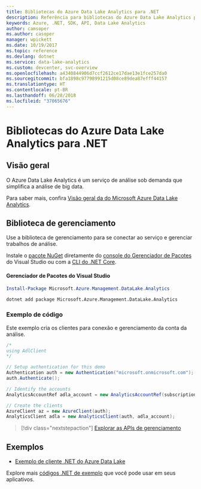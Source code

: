 ```yaml
---
title: Bibliotecas do Azure Data Lake Analytics para .NET
description: Referência para bibliotecas do Azure Data Lake Analytics para .NET
keywords: Azure, .NET, SDK, API, Data Lake Analytics
author: camsoper
ms.author: casoper
manager: wpickett
ms.date: 10/19/2017
ms.topic: reference
ms.devlang: dotnet
ms.service: data-lake-analytics
ms.custom: devcenter, svc-overview
ms.openlocfilehash: a4340844906d7ccf2612ce17dae13e1fce257da0
ms.sourcegitcommit: bfa1898c97798991215d08ce89dea87efff44157
ms.translationtype: HT
ms.contentlocale: pt-BR
ms.lasthandoff: 06/28/2018
ms.locfileid: "37065676"
---
```

# <a name="azure-data-lake-analytics-libraries-for-net"></a>Bibliotecas do Azure Data Lake Analytics para .NET

## <a name="overview"></a>Visão geral

O Azure Data Lake Analytics é um serviço de análise sob demanda que simplifica a análise de big data.

Para saber mais, confira [Visão geral da do Microsoft Azure Data Lake Analytics](/azure/data-lake-analytics/data-lake-analytics-overview).

## <a name="management-library"></a>Biblioteca de gerenciamento

Use a biblioteca de gerenciamento para se conectar ao serviço e gerenciar trabalhos de análise.

Instale o [pacote NuGet](https://www.nuget.org/packages/Microsoft.Azure.Management.DataLake.Analytics) diretamente do [console do Gerenciador de Pacotes][PackageManager] do Visual Studio ou com a [CLI do .NET Core][DotNetCLI].

#### <a name="visual-studio-package-manager"></a>Gerenciador de Pacotes do Visual Studio

```powershell
Install-Package Microsoft.Azure.Management.DataLake.Analytics
```

```bash
dotnet add package Microsoft.Azure.Management.DataLake.Analytics
```

### <a name="code-example"></a>Exemplo de código

Este exemplo cria os clientes para conexão e gerenciamento da conta da análise.

```csharp
/*
using AdlClient 
*/

// Setup authentication for this demo
Authentication auth = new Authentication("microsoft.onmicrosoft.com"); // change this to YOUR tenant
auth.Authenticate();

// Identify the accounts
AnalyticsAccountRef adla_account = new AnalyticsAccountRef(subscriptionId, resourceGroup, userName);

// Create the clients
AzureClient az = new AzureClient(auth);
AnalyticsClient adla = new AnalyticsClient(auth, adla_account);
```

> [!div class="nextstepaction"]
> [Explorar as APIs de gerenciamento](/dotnet/api/overview/azure/datalakeanalytics/management)

## <a name="samples"></a>Exemplos
* [Exemplo de cliente .NET do Azure Data Lake](https://azure.microsoft.com/resources/samples/data-lake-dotnet-client/)

Explore mais [códigos .NET de exemplo](https://azure.microsoft.com/resources/samples/?platform=dotnet) que você pode usar em seus aplicativos.

[PackageManager]: https://docs.microsoft.com/nuget/tools/package-manager-console
[DotNetCLI]: https://docs.microsoft.com/dotnet/core/tools/dotnet-add-package
